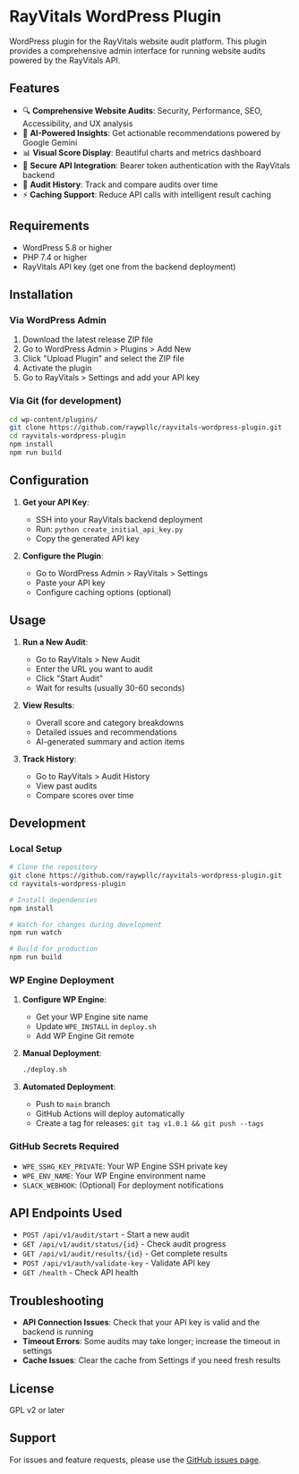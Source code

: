 # RayVitals WordPress Plugin

WordPress plugin for the RayVitals website audit platform. This plugin provides a comprehensive admin interface for running website audits powered by the RayVitals API.

## Features

- 🔍 **Comprehensive Website Audits**: Security, Performance, SEO, Accessibility, and UX analysis
- 🤖 **AI-Powered Insights**: Get actionable recommendations powered by Google Gemini
- 📊 **Visual Score Display**: Beautiful charts and metrics dashboard
- 🔐 **Secure API Integration**: Bearer token authentication with the RayVitals backend
- 💾 **Audit History**: Track and compare audits over time
- ⚡ **Caching Support**: Reduce API calls with intelligent result caching

## Requirements

- WordPress 5.8 or higher
- PHP 7.4 or higher
- RayVitals API key (get one from the backend deployment)

## Installation

### Via WordPress Admin

1. Download the latest release ZIP file
2. Go to WordPress Admin > Plugins > Add New
3. Click "Upload Plugin" and select the ZIP file
4. Activate the plugin
5. Go to RayVitals > Settings and add your API key

### Via Git (for development)

```bash
cd wp-content/plugins/
git clone https://github.com/raywpllc/rayvitals-wordpress-plugin.git
cd rayvitals-wordpress-plugin
npm install
npm run build
```

## Configuration

1. **Get your API Key**:
   - SSH into your RayVitals backend deployment
   - Run: `python create_initial_api_key.py`
   - Copy the generated API key

2. **Configure the Plugin**:
   - Go to WordPress Admin > RayVitals > Settings
   - Paste your API key
   - Configure caching options (optional)

## Usage

1. **Run a New Audit**:
   - Go to RayVitals > New Audit
   - Enter the URL you want to audit
   - Click "Start Audit"
   - Wait for results (usually 30-60 seconds)

2. **View Results**:
   - Overall score and category breakdowns
   - Detailed issues and recommendations
   - AI-generated summary and action items

3. **Track History**:
   - Go to RayVitals > Audit History
   - View past audits
   - Compare scores over time

## Development

### Local Setup

```bash
# Clone the repository
git clone https://github.com/raywpllc/rayvitals-wordpress-plugin.git
cd rayvitals-wordpress-plugin

# Install dependencies
npm install

# Watch for changes during development
npm run watch

# Build for production
npm run build
```

### WP Engine Deployment

1. **Configure WP Engine**:
   - Get your WP Engine site name
   - Update `WPE_INSTALL` in `deploy.sh`
   - Add WP Engine Git remote

2. **Manual Deployment**:
   ```bash
   ./deploy.sh
   ```

3. **Automated Deployment**:
   - Push to `main` branch
   - GitHub Actions will deploy automatically
   - Create a tag for releases: `git tag v1.0.1 && git push --tags`

### GitHub Secrets Required

- `WPE_SSHG_KEY_PRIVATE`: Your WP Engine SSH private key
- `WPE_ENV_NAME`: Your WP Engine environment name
- `SLACK_WEBHOOK`: (Optional) For deployment notifications

## API Endpoints Used

- `POST /api/v1/audit/start` - Start a new audit
- `GET /api/v1/audit/status/{id}` - Check audit progress
- `GET /api/v1/audit/results/{id}` - Get complete results
- `POST /api/v1/auth/validate-key` - Validate API key
- `GET /health` - Check API health

## Troubleshooting

- **API Connection Issues**: Check that your API key is valid and the backend is running
- **Timeout Errors**: Some audits may take longer; increase the timeout in settings
- **Cache Issues**: Clear the cache from Settings if you need fresh results

## License

GPL v2 or later

## Support

For issues and feature requests, please use the [GitHub issues page](https://github.com/raywpllc/rayvitals-wordpress-plugin/issues).